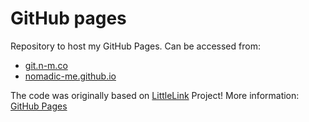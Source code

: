 # GitHub pages

Repository to host my GitHub Pages. Can be accessed from:
* [git.n-m.co](https://git.n-m.co)
* [nomadic-me.github.io](https://nomadic-me.github.io)


The code was originally based on [LittleLink](https://github.com/nomadic-me/littlelink) Project!
More information: [GitHub Pages](https://pages.github.com/)
